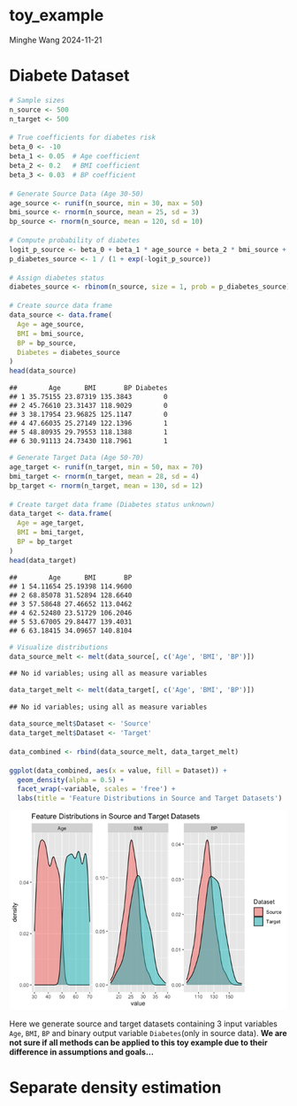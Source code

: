 toy_example
================
Minghe Wang
2024-11-21

# Diabete Dataset

``` r
# Sample sizes
n_source <- 500
n_target <- 500

# True coefficients for diabetes risk
beta_0 <- -10
beta_1 <- 0.05  # Age coefficient
beta_2 <- 0.2   # BMI coefficient
beta_3 <- 0.03  # BP coefficient

# Generate Source Data (Age 30-50)
age_source <- runif(n_source, min = 30, max = 50)
bmi_source <- rnorm(n_source, mean = 25, sd = 3)
bp_source <- rnorm(n_source, mean = 120, sd = 10)

# Compute probability of diabetes
logit_p_source <- beta_0 + beta_1 * age_source + beta_2 * bmi_source + beta_3 * bp_source
p_diabetes_source <- 1 / (1 + exp(-logit_p_source))

# Assign diabetes status
diabetes_source <- rbinom(n_source, size = 1, prob = p_diabetes_source)

# Create source data frame
data_source <- data.frame(
  Age = age_source,
  BMI = bmi_source,
  BP = bp_source,
  Diabetes = diabetes_source
)
head(data_source)
```

    ##        Age      BMI       BP Diabetes
    ## 1 35.75155 23.87319 135.3843        0
    ## 2 45.76610 23.31437 118.9029        0
    ## 3 38.17954 23.96825 125.1147        0
    ## 4 47.66035 25.27149 122.1396        1
    ## 5 48.80935 29.79553 118.1388        1
    ## 6 30.91113 24.73430 118.7961        1

``` r
# Generate Target Data (Age 50-70)
age_target <- runif(n_target, min = 50, max = 70)
bmi_target <- rnorm(n_target, mean = 28, sd = 4)
bp_target <- rnorm(n_target, mean = 130, sd = 12)

# Create target data frame (Diabetes status unknown)
data_target <- data.frame(
  Age = age_target,
  BMI = bmi_target,
  BP = bp_target
)
head(data_target)
```

    ##        Age      BMI       BP
    ## 1 54.11654 25.19398 114.9600
    ## 2 68.85078 31.52894 128.6640
    ## 3 57.58648 27.46652 113.0462
    ## 4 62.52480 23.51729 106.2046
    ## 5 53.67005 29.84477 139.4031
    ## 6 63.18415 34.09657 140.8104

``` r
# Visualize distributions
data_source_melt <- melt(data_source[, c('Age', 'BMI', 'BP')])
```

    ## No id variables; using all as measure variables

``` r
data_target_melt <- melt(data_target[, c('Age', 'BMI', 'BP')])
```

    ## No id variables; using all as measure variables

``` r
data_source_melt$Dataset <- 'Source'
data_target_melt$Dataset <- 'Target'

data_combined <- rbind(data_source_melt, data_target_melt)

ggplot(data_combined, aes(x = value, fill = Dataset)) +
  geom_density(alpha = 0.5) +
  facet_wrap(~variable, scales = 'free') +
  labs(title = 'Feature Distributions in Source and Target Datasets')
```

![](toy_example_files/figure-gfm/data_generating-1.png)<!-- -->

Here we generate source and target datasets containing 3 input variables
`Age`, `BMI`, `BP` and binary output variable `Diabetes`(only in source
data). **We are not sure if all methods can be applied to this toy
example due to their difference in assumptions and goals…**

# Separate density estimation
